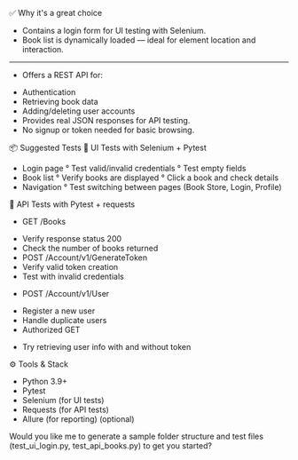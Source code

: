 ✅ Why it's a great choice
- Contains a login form for UI testing with Selenium.
- Book list is dynamically loaded — ideal for element location and interaction.
- --------------------------------------------------------------------------------- -
+ Offers a REST API for:
- Authentication
- Retrieving book data
- Adding/deleting user accounts
- Provides real JSON responses for API testing.
- No signup or token needed for basic browsing.

📦 Suggested Tests
🔹 UI Tests with Selenium + Pytest
+ Login page 
  ° Test valid/invalid credentials
  ° Test empty fields
+ Book list
  ° Verify books are displayed
  ° Click a book and check details
+ Navigation 
  ° Test switching between pages (Book Store, Login, Profile)

🔹 API Tests with Pytest + requests
+ GET /Books
- Verify response status 200 
- Check the number of books returned 
- POST /Account/v1/GenerateToken 
- Verify valid token creation 
- Test with invalid credentials
+ POST /Account/v1/User 
- Register a new user
- Handle duplicate users
- Authorized GET
+ Try retrieving user info with and without token

⚙️ Tools & Stack
- Python 3.9+
- Pytest
- Selenium (for UI tests)
- Requests (for API tests)
- Allure (for reporting) (optional)

Would you like me to generate a sample folder structure and test files (test_ui_login.py, test_api_books.py) to get you started?